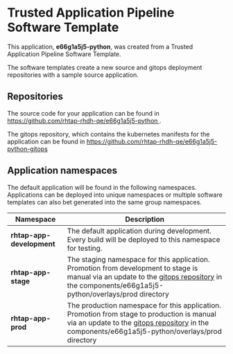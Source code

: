 # Trusted Application Pipeline Software Template

This application, **e66g1a5j5-python**, was created from a Trusted Application Pipeline Software Template.

The software templates create a new source and gitops deployment repositories with a sample source application. 

## Repositories

The source code for your application can be found in [https://github.com/rhtap-rhdh-qe/e66g1a5j5-python ](https://github.com/rhtap-rhdh-qe/e66g1a5j5-python ).
 
The gitops repository, which contains the kubernetes manifests for the application can be found in 
[https://github.com/rhtap-rhdh-qe/e66g1a5j5-python-gitops ](https://github.com/rhtap-rhdh-qe/e66g1a5j5-python-gitops ) 

## Application namespaces 

The default application will be found in the following namespaces. Applications can be deployed into unique namespaces or multiple software templates can also bet generated into the same group namespaces.  

|  Namespace   |  Description   |  
| -------- | -------- |   
| **rhtap-app-development** | The default application during development. Every build will be deployed to this namespace for testing. | 
| **rhtap-app-stage** | The staging namespace for this application. Promotion from development to stage is manual via an update to the [gitops repository](https://github.com/rhtap-rhdh-qe/e66g1a5j5-python-gitops ) in the components/e66g1a5j5-python/overlays/prod directory |  
| **rhtap-app-prod** | The production namespace for this application. Promotion from stage to production is manual via an update to the [gitops repository](https://github.com/rhtap-rhdh-qe/e66g1a5j5-python-gitops ) in the components/e66g1a5j5-python/overlays/prod directory | 